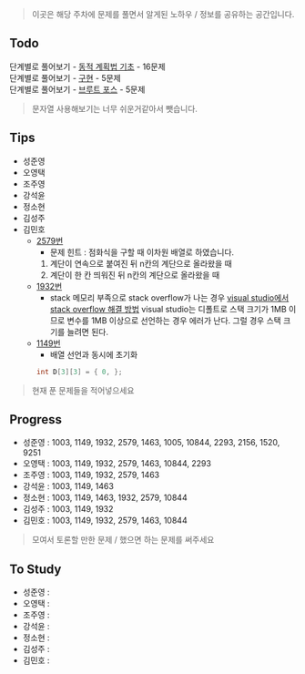 > 이곳은 해당 주차에 문제를 풀면서 알게된 노하우 / 정보를 공유하는 공간입니다.

 ## Todo

 단계별로 풀어보기 - [동적 계획법 기초](https://www.acmicpc.net/step/16) - 16문제  
 단계별로 풀어보기 - [구현](https://www.acmicpc.net/step/17) - 5문제  
 단계별로 풀어보기 - [브루트 포스](https://www.acmicpc.net/step/22) - 5문제  

 > 문자열 사용해보기는 너무 쉬운거같아서 뺏습니다.

 ## Tips

 - 성준영
 - 오영택
 - 조주영
 - 강석윤
 - 정소현
 - 김성주
 - 김민호
 	- [2579번](https://github.com/sungjunyoung/algorithm-study/tree/master/week_3/2579_dolplusi.cpp)
 		- 문제 힌트 : 점화식을 구할 때 이차원 배열로 하였습니다. 
 		1. 계단이 연속으로 붙여진 뒤 n칸의 계단으로 올라왔을 때
 		2. 계단이 한 칸 띄워진 뒤 n칸의 계단으로 올라왔을 때 
 	- [1932번](https://github.com/sungjunyoung/algorithm-study/tree/master/week_3/1932_dolplusi.cpp)
 		- stack 메모리 부족으로 stack overflow가 나는 경우
 		[visual studio에서 stack overflow 해결 방법](http://ocllos.tistory.com/39)
 		visual studio는 디폴트로 스택 크기가 1MB 이므로 변수를 1MB 이상으로 선언하는 경우 에러가 난다.
 		그럴 경우 스택 크기를 늘려면 된다.
 	- [1149번](https://github.com/sungjunyoung/algorithm-study/tree/master/week_3/1003_dolplusi.cpp)
   		- 배열 선언과 동시에 초기화
    	```cpp
    	int D[3][3] = { 0, };
    	```

 > 현재 푼 문제들을 적어넣으세요

 ## Progress

 - 성준영 : 1003, 1149, 1932, 2579, 1463, 1005, 10844, 2293, 2156, 1520, 9251
 - 오영택 : 1003, 1149, 1932, 2579, 1463, 10844, 2293
 - 조주영 : 1003, 1149, 1932, 2579, 1463
 - 강석윤 : 1003, 1149, 1463
 - 정소현 : 1003, 1149, 1463, 1932, 2579, 10844
 - 김성주 : 1003, 1149, 1932
 - 김민호 : 1003, 1149, 1932, 2579, 1463, 10844

 > 모여서 토론할 만한 문제 / 했으면 하는 문제를 써주세요

 ## To Study

- 성준영 :
- 오영택 :
- 조주영 :
- 강석윤 :
- 정소현 :
- 김성주 :
- 김민호 : 
